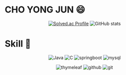 # CHO YONG JUN 😄
<!--
**yooongjun/yooongjun** is a ✨ _special_ ✨ repository because its `README.md` (this file) appears on your GitHub profile.

Here are some ideas to get you started:

- 🔭 I’m currently working on ...
- 🌱 I’m currently learning ...
- 👯 I’m looking to collaborate on ...
- 🤔 I’m looking for help with ...
- 💬 Ask me about ...
- 📫 How to reach me: ...
- 😄 Pronouns: ...
- ⚡ Fun fact: ...
-->

<!-- 백준 -->
<div align="center">

 [![Solved.ac Profile](http://mazassumnida.wtf/api/v3/generate_badge?boj=as2680)](https://solved.ac/as2680)
 ![GitHub stats](https://github-readme-stats.vercel.app/api?username=yooongjun&show_icons=true&theme=dark ) 

</div>
  
# Skill 💪

<div align="center">

![Java](https://img.shields.io/badge/Java-007396.svg?&style=for-the-badge&logo=Java&logoColor=white)
![C](https://img.shields.io/badge/c-A8B9CC?&style=for-the-badge&logo=c%2B%2B&logoColor=white)
![springboot](https://img.shields.io/badge/springboot-6DB33F?style=for-the-badge&logo=spring&logoColor=white)
![mysql](https://img.shields.io/badge/mysql-4479A1?style=for-the-badge&logo=mysql&logoColor=white)

![thymeleaf](https://img.shields.io/badge/thymeleaf-0050F?style=for-the-badge&logo=bootstrap&logoColor=white)
![github](https://img.shields.io/badge/github-181717?style=for-the-badge&logo=github&logoColor=white)
![git](https://img.shields.io/badge/git-F05032?style=for-the-badge&logo=git&logoColor=white)

</div>

 
